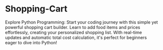 # Shopping-Cart
Explore Python Programming: Start your coding journey with this simple yet powerful shopping cart builder. Learn to add food items and prices effortlessly, creating your personalized shopping list. With real-time updates and automatic total cost calculation, it's perfect for beginners eager to dive into Python!
